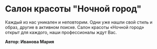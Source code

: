 # Салон красоты "Ночной город"  

Каждый из нас уникален и неповторим. Одни уже нашли свой стиль и образ, другие в активном поиске. Салон красоты «Ночной город» открыт для каждого, наши профессионалы ждут Вас.  

**Автор: Иванова Мария**
